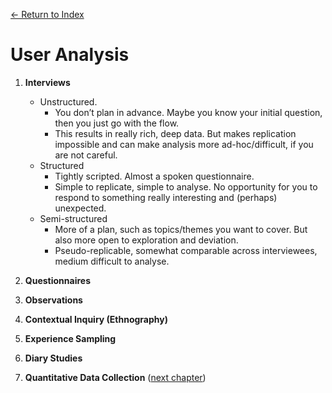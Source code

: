 [← Return to Index](https://github.com/kspra3/FIT3175-Notes)

# User Analysis
1. **Interviews** 
    * Unstructured.
        * You don’t plan in advance. Maybe you know your initial question, then you just go with the flow.
        * This results in really rich, deep data. But makes replication impossible and can make analysis more ad-hoc/difficult, if you are not careful.
    * Structured
        * Tightly scripted. Almost a spoken questionnaire.
        * Simple to replicate, simple to analyse. No opportunity for you to respond to something really interesting and (perhaps) unexpected.
    * Semi-structured
        * More of a plan, such as topics/themes you want to cover. But also more open to exploration and deviation.
        * Pseudo-replicable, somewhat comparable across interviewees, medium difficult to analyse.

2. **Questionnaires**

3. **Observations**

4. **Contextual Inquiry (Ethnography)**

5. **Experience Sampling**

6. **Diary Studies**

7. **Quantitative Data Collection** ([next chapter](https://github.com/kspra3/FIT3175-Notes/blob/master/Notes/07%20-%20Qualitative%20v%20Quantitative.md))
